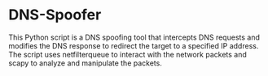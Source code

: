 # DNS-Spoofer
This Python script is a DNS spoofing tool that intercepts DNS requests and modifies the DNS response to redirect the target to a specified IP address. The script uses netfilterqueue to interact with the network packets and scapy to analyze and manipulate the packets.
